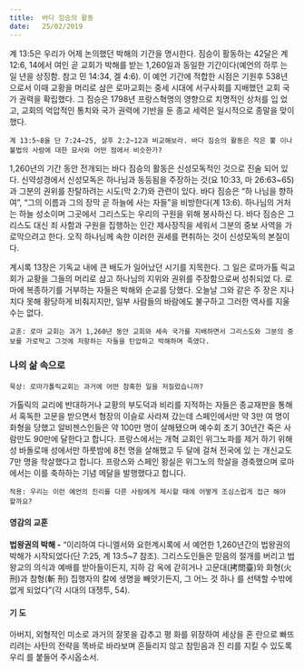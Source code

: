 ```yaml
---
title:  바다 짐승의 활동
date:   25/02/2019
---
```


계 13:5은 우리가 어제 논의했던 박해의 기간을 명시한다. 짐승이 활동하는 42달은
계 12:6, 14에서 여인 곧 교회가 박해를 받는 1,260일과 동일한 기간이다(예언의 하루
는 일 년을 상징함. 참고 민 14:34, 겔 4:6). 이 예언 기간에 적합한 시점은 기원후 538년
으로서 이때 교황을 머리로 삼은 로마교회는 중세 시대에 서구사회를 지배했던 교회
국가 권력을 확립했다. 그 짐승은 1798년 프랑스혁명의 영향으로 치명적인 상처를 입
었고, 교회의 억압적인 통치와 국가 권력에 기반을 둔 종교 세력은 일시적으로 종말을
맞이했다.

`계 13:5~8을 단 7:24~25, 살후 2:2~12과 비교해보라. 바다 짐승의 활동은 작은 뿔
이나 불법의 사람에 대한 묘사와 어떤 점에서 비슷한가?`

1,260년의 기간 동안 전개되는 바다 짐승의 활동은 신성모독적인 것으로 진술
되어 있다. 신약성경에서 신성모독은 하나님과 동등됨을 주장하는 것(요 10:33, 마
26:63~65)과 그분의 권위를 찬탈하려는 시도(막 2:7)와 관련이 있다. 바다 짐승은 “하
나님을 향하여”, “그의 이름과 그의 장막 곧 하늘에 사는 자들”을 비방한다(계 13:6).
하나님의 거처는 하늘 성소이며 그곳에서 그리스도는 우리의 구원을 위해 봉사하신
다. 바다 짐승은 그리스도 대신 죄 사함과 구원을 집행하는 인간 제사장직을 세워서
그분의 중보 사역을 가로막으려고 한다. 오직 하나님께 속한 이러한 권세를 편취하는
것이 신성모독의 본질이다.

계시록 13장은 기독교 내에 큰 배도가 일어났던 시기를 지목한다. 그 일은 로마가톨
릭교회가 교황을 그들의 머리로 삼고 하나님의 지위와 권위를 주장함으로써 성취되었
다. 로마에 복종하기를 거부하는 자들은 박해와 순교를 당했다. 오늘날 그와 같은 주
장은 지나치다 못해 황당하게 비춰지지만, 일부 사람들의 바람에도 불구하고 그러한
역사를 지울 수는 없다.

`교훈: 로마 교회는 과거 1,260년 동안 교회와 세속 국가를 지배하면서 그리스도와
그분의 중보를 가로막고 그것에 저항하는 자들을 탄압하고 박해하며 죽였다.`

### 나의 삶 속으로

`묵상: 로마가톨릭교회는 과거에 어떤 참혹한 일을 저질렀습니까?`

가톨릭의 교리에 반대하거나 교황의 부도덕과 비리를 지적하는 자들은 종교재판을
통해서 혹독한 고문을 받으면서 형장의 이슬로 사라져 갔는데 스페인에서만 약 3만 여
명이 화형을 당했고 알비젠스인들은 약 100만 명이 살해됐으며 예수회 초기 30년간
죽은 사람만도 90만에 달한다고 합니다. 프랑스에서는 개혁 교회인 위그노파를 제거
하기 위해 성 바돌로매 성에서만 하룻밤에 8천 명을 살해했고 두 달에 걸쳐 전국에 있
는 개신교도 7만 명을 학살했다고 합니다. 프랑스와 스페인 황실은 위그노의 학살을
경축했으며 로마에서는 이를 축하하는 기념 메달을 발행했다고 합니다.

`적용: 우리는 이런 예언의 진리를 다른 사람에게 제시할 때에 어떻게 조심스럽게 접근
해야 할까요?`

#### 영감의 교훈

**법왕권의 박해 -** “이리하여 다니엘서와 요한계시록에
서 예언한 1,260년간의 법왕권의 박해가 시작되었다(단
7:25, 계 13:5~7 참조). 그리스도인들은 믿음의 절개를
버리고 법왕교의 의식과 예배를 받아들이든지, 지하 감
옥에 갇히거나 고문대(拷問臺)와 화형(火刑)과 참형(斬
刑) 집행자의 칼에 생명을 빼앗기든지, 그 어느 것 하나
를 선택할 수밖에 없게 되었다”(각 시대의 대쟁투, 54).

#### 기 도

아버지, 외형적인 미소로
과거의 잘못을 감추고 평
화를 위장하여 세상을 혼
란으로 빠뜨리려는 사탄의
전략을 똑바로 바라보며
흔들리지 않고 참믿음과 진
리를 지킬 수 있도록 우리
를 붙들어 주시옵소서.